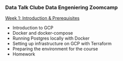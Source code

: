 ### Data Talk Clube Data Engeniering Zoomcamp

[Week 1: Introduction & Prerequisites](https://github.com/twistby/dtc_de_course/tree/main/week_1_basics_and_setup)

- Introduction to GCP
- Docker and docker-compose
- Running Postgres locally with Docker
- Setting up infrastructure on GCP with Terraform
- Preparing the environment for the course
- Homework